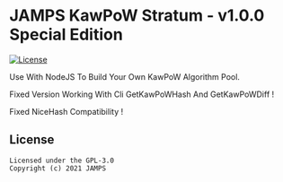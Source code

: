 JAMPS KawPoW Stratum - v1.0.0 Special Edition
================

[![License](https://img.shields.io/badge/license-GPL--3.0-blue)](https://opensource.org/licenses/GPL-3.0)

Use With NodeJS To Build Your Own KawPoW Algorithm Pool.

Fixed Version Working With Cli GetKawPoWHash And GetKawPoWDiff !

Fixed NiceHash Compatibility !

## License
```
Licensed under the GPL-3.0
Copyright (c) 2021 JAMPS
```
